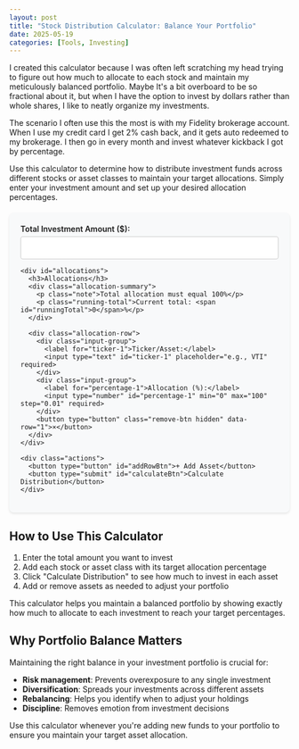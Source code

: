 ```yaml
---
layout: post
title: "Stock Distribution Calculator: Balance Your Portfolio"
date: 2025-05-19
categories: [Tools, Investing]
---
```

I created this calculator because I was often left scratching my head trying to figure out how much to allocate to each stock and maintain my meticulously balanced portfolio. Maybe It's a bit overboard to be so fractional about it, but when I have the option to invest by dollars rather than whole shares, I like to neatly organize my investments.

The scenario I often use this the most is with my Fidelity brokerage account. When I use my credit card I get 2% cash back, and it gets auto redeemed to my brokerage. I then go in every month and invest whatever kickback I got by percentage. 

Use this calculator to determine how to distribute investment funds across different stocks or asset classes to maintain your target allocations. Simply enter your investment amount and set up your desired allocation percentages.

<div class="calculator-container">
  <form id="stockDistributionForm">
    <div class="input-group">
      <label for="totalAmount">Total Investment Amount ($):</label>
      <input type="number" id="totalAmount" min="0.01" step="0.01" required>
    </div>
    
    <div id="allocations">
      <h3>Allocations</h3>
      <div class="allocation-summary">
        <p class="note">Total allocation must equal 100%</p>
        <p class="running-total">Current total: <span id="runningTotal">0</span>%</p>
      </div>
      
      <div class="allocation-row">
        <div class="input-group">
          <label for="ticker-1">Ticker/Asset:</label>
          <input type="text" id="ticker-1" placeholder="e.g., VTI" required>
        </div>
        <div class="input-group">
          <label for="percentage-1">Allocation (%):</label>
          <input type="number" id="percentage-1" min="0" max="100" step="0.01" required>
        </div>
        <button type="button" class="remove-btn hidden" data-row="1">×</button>
      </div>
    </div>
    
    <div class="actions">
      <button type="button" id="addRowBtn">+ Add Asset</button>
      <button type="submit" id="calculateBtn">Calculate Distribution</button>
    </div>
  </form>
  
  <div id="results" class="hidden">
    <h3>Investment Distribution</h3>
    <div class="total-summary">
      <p>Total Allocation: <span id="totalPercentage">0</span>%</p>
    </div>
    <div id="distributionResults"></div>
  </div>
</div>

<script>
document.addEventListener('DOMContentLoaded', function() {
  const form = document.getElementById('stockDistributionForm');
  const allocationsDiv = document.getElementById('allocations');
  const addRowBtn = document.getElementById('addRowBtn');
  const resultsDiv = document.getElementById('results');
  const distributionResults = document.getElementById('distributionResults');
  const totalPercentageSpan = document.getElementById('totalPercentage');
  const runningTotalSpan = document.getElementById('runningTotal');
  
  let rowCount = 1;
  let runningTotal = 0;
  
  // Add new allocation row
  addRowBtn.addEventListener('click', function() {
    rowCount++;
    
    const newRow = document.createElement('div');
    newRow.className = 'allocation-row';
    newRow.innerHTML = `
      <div class="input-group">
        <label for="ticker-${rowCount}">Ticker/Asset:</label>
        <input type="text" id="ticker-${rowCount}" placeholder="e.g., VTI" required>
      </div>
      <div class="input-group">
        <label for="percentage-${rowCount}">Allocation (%):</label>
        <input type="number" id="percentage-${rowCount}" min="0" max="100" step="0.01" required>
      </div>
      <button type="button" class="remove-btn" data-row="${rowCount}">×</button>
    `;
    
    allocationsDiv.appendChild(newRow);
    
    // Show remove button on first row if we now have multiple rows
    if (rowCount === 2) {
      document.querySelector('.remove-btn.hidden').classList.remove('hidden');
    }
    
    // Add event listener to new remove button
    newRow.querySelector('.remove-btn').addEventListener('click', removeRow);
    
    // Add event listener to new percentage input
    newRow.querySelector('input[id^="percentage-"]').addEventListener('input', updateRunningTotal);
  });
  
  // Initialize percentage input event listener for the first row
  document.getElementById('percentage-1').addEventListener('input', updateRunningTotal);
  
  // Update running total
  function updateRunningTotal() {
    const allocationRows = document.querySelectorAll('.allocation-row');
    let total = 0;
    
    allocationRows.forEach(row => {
      const percentageInput = row.querySelector('input[id^="percentage-"]');
      const value = parseFloat(percentageInput.value) || 0;
      total += value;
    });
    
    runningTotal = total;
    runningTotalSpan.textContent = total.toFixed(2);
    
    // Add visual feedback
    if (Math.abs(total - 100) < 0.01) {
      runningTotalSpan.classList.add('total-valid');
      runningTotalSpan.classList.remove('total-invalid');
    } else {
      runningTotalSpan.classList.remove('total-valid');
      if (total > 100) {
        runningTotalSpan.classList.add('total-invalid');
      } else {
        runningTotalSpan.classList.remove('total-invalid');
      }
    }
  }
  
  // Remove allocation row
  function removeRow(e) {
    const rowToRemove = e.target.closest('.allocation-row');
    rowToRemove.remove();
    rowCount--;
    
    // Hide remove button on first row if it's the only one left
    if (rowCount === 1) {
      document.querySelector('.remove-btn').classList.add('hidden');
    }
    
    // Update running total after removing a row
    updateRunningTotal();
  }
  
  // Calculate distribution
  form.addEventListener('submit', function(e) {
    e.preventDefault();
    
    const totalAmount = parseFloat(document.getElementById('totalAmount').value);
    const allocationRows = document.querySelectorAll('.allocation-row');
    const results = [];
    
    // No need to recalculate totalPercentage since we're tracking it in runningTotal
    let totalPercentage = runningTotal;
    
    allocationRows.forEach(row => {
      const tickerId = row.querySelector('input[id^="ticker-"]').id;
      const percentageId = row.querySelector('input[id^="percentage-"]').id;
      
      const ticker = document.getElementById(tickerId).value;
      const percentage = parseFloat(document.getElementById(percentageId).value);
      const amount = (percentage / 100) * totalAmount;
      
      results.push({ ticker, percentage, amount });
    });
    
    // Display results
    totalPercentageSpan.textContent = totalPercentage.toFixed(2);
    
    if (Math.abs(totalPercentage - 100) > 0.01) {
      alert('Total allocation must equal 100%. Please adjust your percentages.');
      return;
    }
    
    distributionResults.innerHTML = '';
    results.forEach(result => {
      const resultRow = document.createElement('div');
      resultRow.className = 'result-row';
      resultRow.innerHTML = `
        <div class="ticker">${result.ticker}</div>
        <div class="percentage">${result.percentage.toFixed(2)}%</div>
        <div class="amount">$${result.amount.toFixed(2)}</div>
      `;
      distributionResults.appendChild(resultRow);
    });
    
    resultsDiv.classList.remove('hidden');
  });
});
</script>

<style>
.calculator-container {
  background: #f8f9fa;
  border-radius: 8px;
  padding: 20px;
  margin: 20px 0;
  box-shadow: 0 2px 4px rgba(0,0,0,0.1);
}

.input-group {
  margin-bottom: 0;
}

.input-group label {
  display: block;
  margin-bottom: 5px;
  font-weight: 600;
}

.input-group input {
  width: 100%;
  padding: 12px;
  border: 1px solid #ccc;
  border-radius: 4px;
  box-sizing: border-box;
}

.allocation-row {
  display: grid;
  grid-template-columns: 1fr 1fr auto;
  gap: 15px;
  align-items: end;
  margin-bottom: 15px;
}

.actions {
  display: flex;
  gap: 10px;
  margin-top: 20px;
}

button {
  padding: 8px 16px;
  border: none;
  border-radius: 4px;
  cursor: pointer;
  font-weight: 600;
}

#addRowBtn {
  background-color: #f0f0f0;
  color: #333;
}

#calculateBtn {
  background-color: #1E6B3E;
  color: white;
}

.remove-btn {
  background-color:rgb(238, 69, 89);
  color: white;
  width: 30px;
  height: 30px;
  display: flex;
  align-items: center;
  justify-content: center;
  font-size: 20px;
  padding: 0;
  margin-bottom: 5px;
}

.hidden {
  display: none;
}

#results {
  margin-top: 30px;
  padding-top: 20px;
  border-top: 1px solid #e0e0e0;
}

.total-summary {
  margin-bottom: 15px;
  font-weight: 600;
}

.result-row {
  display: grid;
  grid-template-columns: 1fr 1fr 1fr;
  padding: 10px 0;
  border-bottom: 1px solid #e0e0e0;
}

.note {
  font-size: 0.9em;
  color: #666;
  margin-top: -5px;
  margin-bottom: 15px;
}

.allocation-summary {
  display: flex;
  justify-content: space-between;
  align-items: center;
  margin-bottom: 15px;
}

.running-total {
  font-weight: 600;
  margin: 0;
}

#runningTotal {
  display: inline-block;
  min-width: 40px;
  text-align: right;
}

.total-valid {
  color: #1E6B3E;
}

.total-invalid {
  color: rgb(238, 69, 89);
}
</style>

## How to Use This Calculator

1. Enter the total amount you want to invest
2. Add each stock or asset class with its target allocation percentage
3. Click "Calculate Distribution" to see how much to invest in each asset
4. Add or remove assets as needed to adjust your portfolio

This calculator helps you maintain a balanced portfolio by showing exactly how much to allocate to each investment to reach your target percentages.

## Why Portfolio Balance Matters

Maintaining the right balance in your investment portfolio is crucial for:

- **Risk management**: Prevents overexposure to any single investment
- **Diversification**: Spreads your investments across different assets
- **Rebalancing**: Helps you identify when to adjust your holdings
- **Discipline**: Removes emotion from investment decisions

Use this calculator whenever you're adding new funds to your portfolio to ensure you maintain your target asset allocation. 